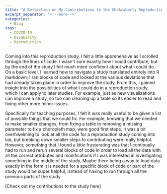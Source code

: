 ```yaml
---
title: "A Reflection on My Contributions to the Chakraborty Reproduction Study"
excerpt_separator: "<!--more-->"
categories:
  - Blog
tags:
  - COVID-19
  - Disability
  - Reproduction
---
```

Coming into this reproduction study, I felt a little apprehensive as I scrolled through the lines of code. I wasn't sure exactly how I could contribute, but by the end of the study I felt much more confident about what I could do. On a basic level, I learned how to navigate a study translated entirely into R markdown; I ran blocks of code and looked at the various deviations that had already taken place in order to improve the study. From this, I gained insight into the possibilities of what I could do in a reproduction study, which I can apply to later studies. For example, just as new visualizations can improve a study, so too can cleaning up a table so its easier to read and fixing other more minor issues. 

Specifically for teaching purposes, I felt it was really useful to be given a list of possible things that we could fix. For example, knowing that we needed to make smaller changes, from fixing a table to removing a missing parameter to fix a choropleth map, were good first steps. It was a bit overhwelming to look at all the code for a reproduction study coming into lab, but breaking down smaller steps to contributing were really helpful. However, something that I found a little frusterating was that I continually had to run and rerun several blocks of code in order to load all the data with all the correct attributes and modifications if I was interested in investigating something in the middle of the study. Maybe there being a way to load data exactly in the form it is needed for a specific block of code or part of the study would be super helpful, isntead of having to run through all the previous parts of the study.

[Check out my contributions to the study here]
